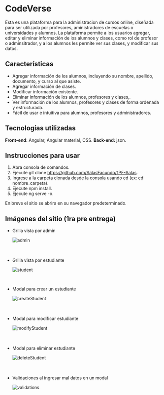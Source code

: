 # CodeVerse

Esta es una plataforma para la administracion de cursos online, diseñada para ser utilizada por profesores, aministradores de escuelas o universidades y alumnos. La plataforma permite a los usuarios agregar, editar y eliminar información de los alumnos y clases, como rol de profesor o adminsitrador, y a los alumnos les permite ver sus clases, y modificar sus datos.

## Características

- Agregar información de los alumnos, incluyendo su nombre, apellido, documento, y curso al que asiste.
- Agregar información de clases.
- Modificar información existente.
- Eliminar información de los alumnos, profesores y clases,.
- Ver información de los alumnos, profesores y clases de forma ordenada y estructurada.
- Fácil de usar e intuitiva para alumnos, profesores y administradores.

## Tecnologías utilizadas

**Front-end:** Angular, Angular material, CSS.
**Back-end:** json.

## Instrucciones para usar

1. Abra consola de comandos.
2. Ejecute git clone https://github.com/SalasFacundo/1PF-Salas.
3. Ingrese a la carpeta clonada desde la consola usando cd (ex: cd nombre_carpeta).
4. Ejecute npm install.
5. Ejecute ng serve -o.

En breve el sitio se abrira en su navegador predeterminado.

## Imágenes del sitio (1ra pre entrega)

- Grilla vista por admin

	![admin](https://user-images.githubusercontent.com/66442210/231355382-da5b7190-1e7d-43ba-af22-ba7c73776fa1.png)<br><br><br>

- Grilla vista por estudiante<br>

	![student](https://user-images.githubusercontent.com/66442210/231355569-fab95ae7-c593-4d7a-910f-635610a8ca63.png)
<br>

- Modal para crear un estudiante<br>

	![createStudent](https://user-images.githubusercontent.com/66442210/231355620-4c1fb43c-3fbd-4a5b-b86e-d425d993cad6.png)<br><br><br>

- Modal para modificar estudiante<br>

	![modifyStudent](https://user-images.githubusercontent.com/66442210/231355743-fbf0d6d1-a5cf-4945-9b19-2ce79ac4f921.png)<br><br><br>

- Modal para eliminar estudiante<br>

	![deleteStudent](https://user-images.githubusercontent.com/66442210/231355803-84445025-ace9-4e71-b877-41569d3b10c7.png)<br><br><br>

- Validaciones al ingresar mal datos en un modal<br>

	![validations](https://user-images.githubusercontent.com/66442210/231355876-e43a2bf1-3714-427f-988d-f52712b0b209.png)<br><br><br>



